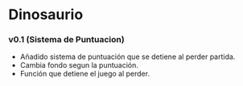# Dinosaurio

### v0.1 (Sistema de Puntuacion)
- Añadido sistema de puntuación que se detiene al perder partida.
- Cambia fondo segun la puntuación.
- Función que detiene el juego al perder.
